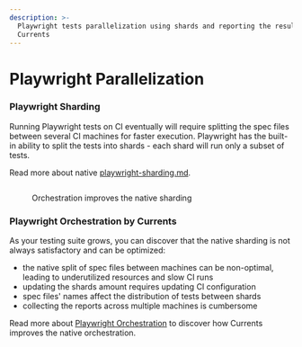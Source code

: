 ```yaml
---
description: >-
  Playwright tests parallelization using shards and reporting the results to
  Currents
---
```


# Playwright Parallelization

### Playwright Sharding

Running Playwright tests on CI eventually will require splitting the spec files between several CI machines for faster execution. Playwright has the built-in ability to split the tests into shards - each shard will run only a subset of tests.&#x20;

Read more about native [playwright-sharding.md](playwright-sharding.md "mention").

<figure><img src="../../../.gitbook/assets/Orchestration (4).png" alt=""><figcaption><p>Orchestration improves the native sharding</p></figcaption></figure>

### Playwright Orchestration by Currents

As your testing suite grows, you can discover that the native sharding is not always satisfactory and can be optimized:

* the native split of spec files between machines can be non-optimal, leading to underutilized resources and slow CI runs
* updating the shards amount requires updating CI configuration
* spec files' names affect the distribution of tests between shards
* collecting the reports across multiple machines is cumbersome

Read more about [Playwright Orchestration](playwright-orchestration.md) to discover how Currents improves the native orchestration.
